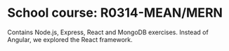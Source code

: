 # School course: R0314-MEAN/MERN

Contains Node.js, Express, React and MongoDB exercises. Instead of Angular, we explored the React framework.
